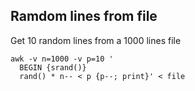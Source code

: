 ## Ramdom  lines from file


Get 10 random lines from a 1000 lines file 

```
awk -v n=1000 -v p=10 '
  BEGIN {srand()}
  rand() * n-- < p {p--; print}' < file
```
